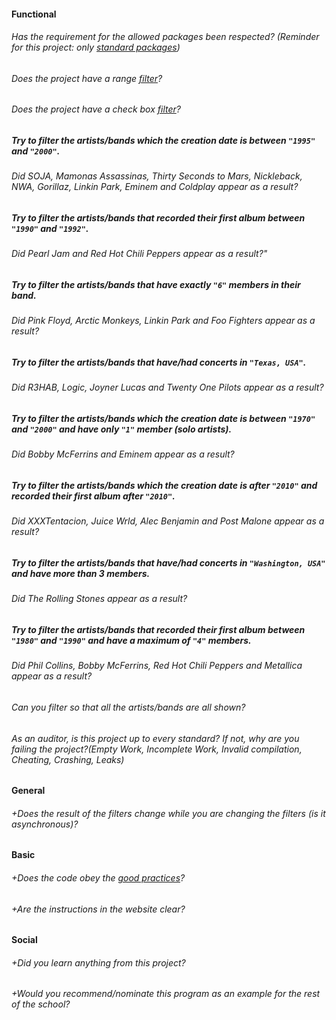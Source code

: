 #### Functional

###### Has the requirement for the allowed packages been respected? (Reminder for this project: only [standard packages](https://golang.org/pkg/))

###### Does the project have a range [filter](https://dribbble.com/shots/1751801-Ui-Elements-Social-Network-Analytics/attachments/284260)?

###### Does the project have a check box [filter](https://dribbble.com/shots/1751801-Ui-Elements-Social-Network-Analytics/attachments/284260)?

##### Try to filter the artists/bands which the creation date is between `"1995"` and `"2000"`.

###### Did SOJA, Mamonas Assassinas, Thirty Seconds to Mars, Nickleback, NWA, Gorillaz, Linkin Park, Eminem and Coldplay appear as a result?

##### Try to filter the artists/bands that recorded their first album between `"1990"` and `"1992"`.

###### Did Pearl Jam and Red Hot Chili Peppers appear as a result?"

##### Try to filter the artists/bands that have exactly `"6"` members in their band.

###### Did Pink Floyd, Arctic Monkeys, Linkin Park and Foo Fighters appear as a result?

##### Try to filter the artists/bands that have/had concerts in `"Texas, USA"`.

###### Did R3HAB, Logic, Joyner Lucas and Twenty One Pilots appear as a result?

##### Try to filter the artists/bands which the creation date is between `"1970"` and `"2000"` and have only `"1"` member (solo artists).

###### Did Bobby McFerrins and Eminem appear as a result?

##### Try to filter the artists/bands which the creation date is after `"2010"` and recorded their first album after `"2010"`.

###### Did XXXTentacion, Juice Wrld, Alec Benjamin and Post Malone appear as a result?

##### Try to filter the artists/bands that have/had concerts in `"Washington, USA"` and have more than 3 members.

###### Did The Rolling Stones appear as a result?

##### Try to filter the artists/bands that recorded their first album between `"1980"` and `"1990"` and have a maximum of `"4"` members.

###### Did Phil Collins, Bobby McFerrins, Red Hot Chili Peppers and Metallica appear as a result?

###### Can you filter so that all the artists/bands are all shown?

###### As an auditor, is this project up to every standard? If not, why are you failing the project?(Empty Work, Incomplete Work, Invalid compilation, Cheating, Crashing, Leaks)

#### General

###### +Does the result of the filters change while you are changing the filters (is it asynchronous)?

#### Basic

###### +Does the code obey the [good practices](../../good-practices/README.md)?

###### +Are the instructions in the website clear?

#### Social

###### +Did you learn anything from this project?

###### +Would you recommend/nominate this program as an example for the rest of the school?
